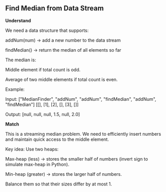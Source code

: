 ## Find Median from Data Stream

**Understand**

We need a data structure that supports:

addNum(num) → add a new number to the data stream

findMedian() → return the median of all elements so far

The median is:

Middle element if total count is odd.

Average of two middle elements if total count is even.

Example:

Input:
["MedianFinder", "addNum", "addNum", "findMedian", "addNum", "findMedian"]
[[], [1], [2], [], [3], []]

Output:
[null, null, null, 1.5, null, 2.0]

**Match**

This is a streaming median problem.
We need to efficiently insert numbers and maintain quick access to the middle element.

Key idea:
Use two heaps:

Max-heap (less) → stores the smaller half of numbers (invert sign to simulate max-heap in Python).

Min-heap (greater) → stores the larger half of numbers.

Balance them so that their sizes differ by at most 1.
